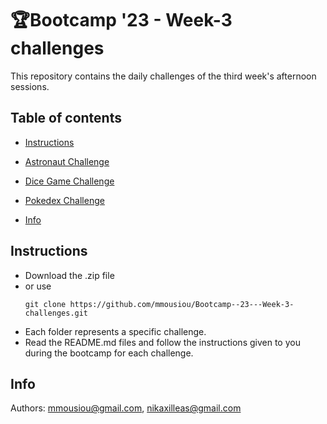 # 🏆Bootcamp '23 - Week-3 challenges
This repository contains the daily challenges of the third week's afternoon sessions.

## Table of contents

- [Instructions](#Instructions)
- [Astronaut Challenge](https://github.com/mmousiou/Bootcamp--23---Week-3-challenges/blob/main/astronaut%20challenge/README.md)

- [Dice Game Challenge](https://github.com/mmousiou/Bootcamp--23---Week-3-challenges/blob/main/Dice-Game--Bootcamp---Week3-challenge/README.md)

- [Pokedex Challenge](https://github.com/mmousiou/Bootcamp--23---Week-3-challenges/blob/main/Pokedex--Bootcamp---Week3-challenge/README.md)
- [Info](#info)

## Instructions
* Download the .zip file
* or use
  ```
  git clone https://github.com/mmousiou/Bootcamp--23---Week-3-challenges.git
  ```
* Each folder represents a specific challenge.
* Read the README.md files and follow the instructions given to you during the bootcamp for each challenge.

## Info
Authors: mmousiou@gmail.com, nikaxilleas@gmail.com
  
